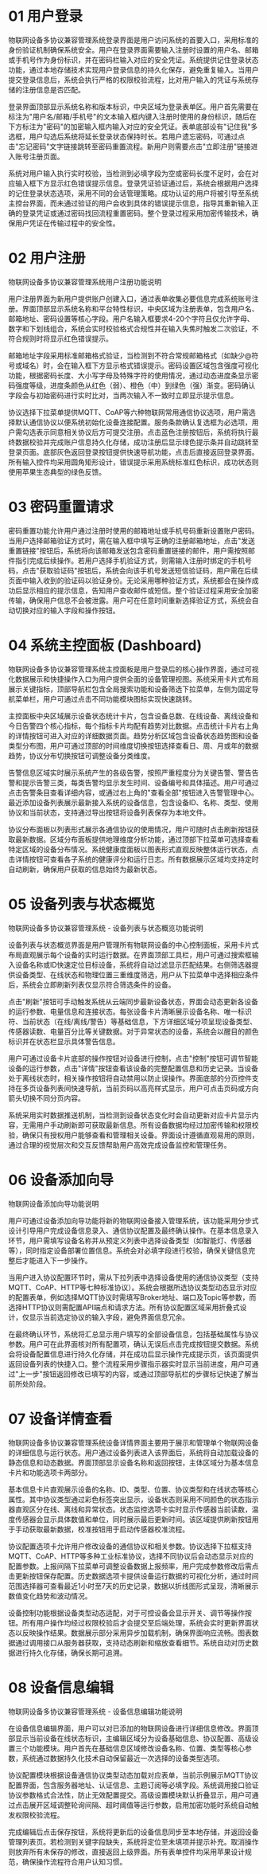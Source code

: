
# 01 用户登录

物联网设备多协议兼容管理系统登录界面是用户访问系统的首要入口，采用标准的身份验证机制确保系统安全。用户在登录界面需要输入注册时设置的用户名、邮箱或手机号作为身份标识，并在密码栏输入对应的安全凭证。系统提供记住登录状态功能，通过本地存储技术实现用户登录信息的持久化保存，避免重复输入。当用户提交登录信息后，系统会执行严格的权限校验流程，比对用户输入的凭证与系统存储的注册信息是否匹配。

登录界面顶部显示系统名称和版本标识，中央区域为登录表单区。用户首先需要在标注为"用户名/邮箱/手机号"的文本输入框内键入注册时使用的身份标识，随后在下方标注为"密码"的加密输入框内输入对应的安全凭证。表单底部设有"记住我"多选框，用户勾选后系统将延长登录状态保持时长。若用户遗忘密码，可通过点击"忘记密码"文字链接跳转至密码重置流程。新用户则需要点击"立即注册"链接进入账号注册页面。

系统对用户输入执行实时校验，当检测到必填字段为空或密码长度不足时，会在对应输入框下方显示红色错误提示信息。登录凭证验证通过后，系统会根据用户选择的记住登录状态选项，采用不同的会话管理策略。成功认证的用户将被引导至系统主控台界面，而未通过验证的用户会收到具体的错误提示信息，指导其重新输入正确的登录凭证或通过密码找回流程重置密码。整个登录过程采用加密传输技术，确保用户凭证在传输过程中的安全性。

# 02 用户注册

物联网设备多协议兼容管理系统用户注册功能说明

用户注册界面为新用户提供账户创建入口，通过表单收集必要信息完成系统账号注册。界面顶部显示系统名称和平台特性标识，中央区域为注册表单，包含用户名、邮箱地址、密码设置等核心字段。用户名输入框要求4-20个字符且仅允许字母、数字和下划线组合，系统会实时校验格式合规性并在输入失焦时触发二次验证，不符合规则时将显示红色错误提示。

邮箱地址字段采用标准邮箱格式验证，当检测到不符合常规邮箱格式（如缺少@符号或域名）时，会在输入框下方显示格式错误提示。密码设置区域包含强度可视化功能，根据密码长度、大小写字母及特殊字符的使用情况，通过动态进度条显示密码强度等级，进度条颜色从红色（弱）、橙色（中）到绿色（强）渐变。密码确认字段会与初始密码进行实时比对，当两次输入不一致时立即显示提示信息。

协议选择下拉菜单提供MQTT、CoAP等六种物联网常用通信协议选项，用户需选择默认通信协议以便系统初始化设备连接配置。服务条款确认复选框为必选项，用户需勾选表示同意相关协议后方可提交注册。点击蓝色注册按钮后，系统将执行最终数据校验并完成账户信息持久化存储，成功注册后显示绿色提示条并自动跳转至登录页面。底部灰色返回登录按钮提供快速导航功能，点击后直接返回登录界面。所有输入控件均采用圆角矩形设计，错误提示采用系统标准红色标识，成功状态则使用苹果生态典型的绿色反馈。

# 03 密码重置请求

密码重置功能允许用户通过注册时使用的邮箱地址或手机号码重新设置账户密码。当用户选择邮箱验证方式时，需在输入框中填写正确的注册邮箱地址，点击"发送重置链接"按钮后，系统将向该邮箱发送包含密码重置链接的邮件，用户需按照邮件指引完成后续操作。若用户选择手机验证方式，则需输入注册时绑定的手机号码，点击"获取验证码"按钮后，系统会向该手机号发送短信验证码，用户需在后续页面中输入收到的验证码以验证身份。无论采用哪种验证方式，系统都会在操作成功后显示相应的提示信息，告知用户查收邮件或短信。整个验证过程采用安全加密传输，确保用户信息不会被泄露。用户可在任意时间重新选择验证方式，系统会自动切换对应的输入字段和操作按钮。

# 04 系统主控面板 (Dashboard)

物联网设备多协议兼容管理系统主控面板是用户登录后的核心操作界面，通过可视化数据展示和快捷操作入口为用户提供全面的设备管理视图。系统采用卡片式布局展示关键指标，顶部导航栏包含全局搜索功能和设备筛选下拉菜单，左侧为固定导航菜单栏，用户可通过点击不同功能模块图标实现快速跳转。

主控面板中央区域展示设备状态统计卡片，包含设备总数、在线设备、离线设备和今日告警四个核心指标，每个指标卡片均配有趋势对比数据。点击统计卡片右上角的详情按钮可进入对应的详细数据页面。趋势分析区域包含设备状态趋势图和设备类型分布图，用户可通过顶部的时间维度切换按钮选择查看日、周、月或年的数据趋势，协议分布切换按钮可调整设备分类维度。

告警信息区域实时展示系统产生的各级告警，按照严重程度分为关键告警、警告告警和提示告警三类，每类告警均显示发生时间、设备编号和具体描述。用户可通过点击告警条目查看详细内容，或通过右上角的"查看全部"按钮进入告警管理中心。最近添加设备列表展示最新接入系统的设备信息，包含设备ID、名称、类型、使用协议和当前状态，支持通过导出按钮将设备列表保存为本地文件。

协议分布面板以列表形式展示各通信协议的使用情况，用户可随时点击刷新按钮获取最新数据。区域分布面板提供地理维度分析功能，通过顶部下拉菜单可选择查看特定区域的设备分布情况。系统健康度面板以图表形式直观反映整体运行状态，点击详情按钮可查看各子系统的健康评分和运行日志。所有数据展示区域均支持定时自动刷新，确保用户获取的信息始终为最新状态。

# 05 设备列表与状态概览

物联网设备多协议兼容管理系统 - 设备列表与状态概览功能说明

设备列表与状态概览界面是用户管理所有物联网设备的中心控制面板，采用卡片式布局直观展示每个设备的实时运行数据。在界面顶部工具栏，用户可通过搜索框输入设备名称或ID快速定位目标设备，系统将自动过滤显示匹配结果。右侧筛选器提供设备类型、在线状态和物理位置三重维度筛选，用户从下拉菜单中选择相应条件后，系统会立即刷新列表仅显示符合筛选条件的设备。

点击"刷新"按钮可手动触发系统从云端同步最新设备状态，界面会动态更新各设备的运行参数、电量信息和连接状态。每张设备卡片清晰展示设备名称、唯一标识符、当前状态（在线/离线/警告）等基础信息，下方详细区域分项呈现设备类型、传感器读数、电量百分比等关键数据。对于异常状态的设备，系统会以醒目的颜色标识并在状态栏显示具体警告信息。

用户可通过设备卡片底部的操作按钮对设备进行控制，点击"控制"按钮可调节智能设备的运行参数，点击"详情"按钮查看该设备的完整配置信息和历史记录。当设备处于离线状态时，相关操作按钮将自动禁用以防止误操作。界面底部的分页控件支持在多页设备列表间快速导航，当前页码以高亮样式显示，用户可点击页码或方向箭头切换不同分页内容。

系统采用实时数据推送机制，当检测到设备状态变化时会自动更新对应卡片显示内容，无需用户手动刷新即可获取最新信息。所有设备数据均经过加密传输和权限校验，确保只有授权用户能够查看和管理相关设备。界面设计遵循直观易用的原则，通过合理的视觉层次和交互反馈帮助用户高效完成设备监控和管理任务。

# 06 设备添加向导

物联网设备添加向导功能说明

用户可通过设备添加向导功能将新的物联网设备接入管理系统，该功能采用分步式设计引导用户完成设备信息录入、通信协议配置及最终确认操作。在基本信息录入环节，用户需填写设备名称并从预定义列表中选择设备类型（如智能灯、传感器等），同时指定设备部署位置信息。系统会对必填字段进行校验，确保关键信息完整后才能进入下一步操作。

当用户进入协议配置环节时，需从下拉列表中选择设备使用的通信协议类型（支持MQTT、CoAP、HTTP等七种标准协议）。系统会根据所选协议类型动态显示对应的配置表单，例如选择MQTT协议时需填写Broker地址、端口及Topic等参数，而选择HTTP协议则需配置API端点和请求方法。所有协议配置区域采用折叠式设计，仅显示当前选定协议的输入字段，避免界面信息冗余。

在最终确认环节，系统将汇总显示用户填写的全部设备信息，包括基础属性与协议参数。用户可在此界面核对所有配置项，确认无误后点击完成按钮提交数据。系统会将设备配置信息进行持久化存储，并在成功后显示操作完成提示页，该页面提供返回设备列表的快捷入口。整个流程采用步骤指示器实时显示当前进度，用户可通过"上一步"按钮返回修改已填写的内容，或通过顶部导航栏的步骤标记快速了解当前所处阶段。

# 07 设备详情查看

物联网设备多协议兼容管理系统设备详情界面主要用于展示和管理单个物联网设备的详细信息与运行状态。用户通过设备列表进入该界面后，系统将自动加载设备的静态信息和动态数据。界面顶部显示设备名称和返回按钮，主体区域分为基本信息卡片和功能选项卡两部分。

基本信息卡片直观展示设备的名称、ID、类型、位置、协议类型和在线状态等核心属性。其中协议类型通过彩色标签突出显示，设备状态则采用不同颜色的状态指示器直观区分在线、离线和异常状态。状态监控选项卡实时显示传感器当前读数，温度传感器会显示具体数值和单位，同时展示最后更新时间。该区域提供刷新按钮用于手动获取最新数据，校准按钮用于启动传感器校准流程。

协议配置选项卡允许用户修改设备的通信协议和相关参数。协议选择下拉框支持MQTT、CoAP、HTTP等多种工业标准协议，选择不同协议后会动态显示对应的配置参数。上报间隔下拉菜单可调整设备数据上报频率，用户完成参数修改后需点击更新按钮保存配置。历史数据选项卡提供设备运行数据的可视化分析，通过时间范围选择器可查看最近1小时至7天的历史记录，数据以折线图形式呈现，清晰展示数值变化趋势和波动情况。

设备控制功能根据设备类型动态适配，对于可控设备会显示开关、调节等操作按钮。所有用户操作均经过权限校验后才会提交至后端处理，系统会实时更新界面状态以反映操作结果。数据展示部分采用异步加载机制，确保界面响应流畅。图表数据通过调用接口从服务器获取，支持动态刷新和缩放查看细节。系统自动对历史数据进行持久化存储，确保长期可追溯。

# 08 设备信息编辑

物联网设备多协议兼容管理系统 - 设备信息编辑功能说明

在设备信息编辑界面，用户可以对已添加的物联网设备进行详细信息修改。界面顶部显示当前设备在线状态标识，主编辑区域分为设备基础信息、协议配置、高级设置三个功能模块。用户首先在基础信息区域修改设备名称、位置、类型等核心参数，系统通过数据持久化技术自动保留最近一次选择的设备类型选项。

协议配置模块根据设备通信协议类型动态加载对应表单，当前示例展示MQTT协议配置界面，包含服务器地址、认证信息、主题订阅等必填字段。系统调用接口验证协议参数格式合法性，防止无效配置提交。高级设置模块默认折叠显示，用户可通过点击展开区域调整轮询间隔、超时阈值等运行参数，启用加密功能时系统自动触发权限校验流程。

完成编辑后点击保存按钮，系统将更新后的设备信息同步至本地存储，并返回设备管理列表页。若检测到关键字段缺失，系统将定位至未填项并提示补充。取消操作则放弃所有未保存的修改，直接返回上级界面。所有表单控件均采用苹果设计规范，确保操作流程符合用户认知习惯。
